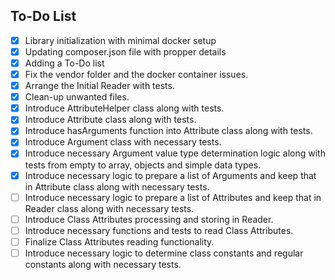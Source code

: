 ## To-Do List

- [x] Library initialization with minimal docker setup
- [x] Updating composer.json file with propper details
- [x] Adding a To-Do list
- [x] Fix the vendor folder and the docker container issues.
- [X] Arrange the Initial Reader with tests.
- [X] Clean-up unwanted files.
- [x] Introduce AttributeHelper class along with tests.
- [x] Introduce Attribute class along with tests.
- [x] Introduce hasArguments function into Attribute class along with tests.
- [x] Introduce Argument class with necessary tests.
- [x] Introduce necessary Argument value type determination logic along with tests from empty to array, objects and simple data types.
- [x] Introduce necessary logic to prepare a list of Arguments and keep that in Attribute class along with necessary tests.
- [ ] Introduce necessary logic to prepare a list of Attributes and keep that in Reader class along with necessary tests.
- [ ] Introduce Class Attributes processing and storing in Reader.
- [ ] Introduce necessary functions and tests to read Class Attributes.
- [ ] Finalize Class Attributes reading functionality.
- [ ] Introduce necessary logic to determine class constants and regular constants along with necessary tests.